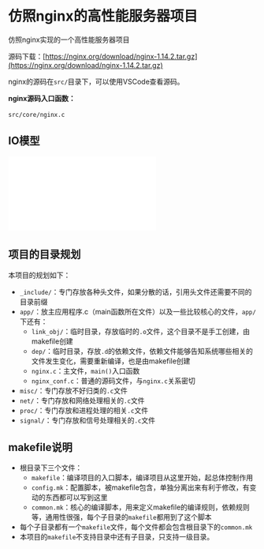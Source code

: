 # 仿照nginx的高性能服务器项目

仿照nginx实现的一个高性能服务器项目

源码下载：[https://nginx.org/download/nginx-1.14.2.tar.gz](https://nginx.org/download/nginx-1.14.2.tar.gz)


nginx的源码在`src/`目录下，可以使用VSCode查看源码。

**nginx源码入口函数：**

`src/core/nginx.c`

## IO模型
![](pic/%E9%A1%B9%E7%9B%AEIO%E6%A8%A1%E5%9E%8B.pdf)

## 项目的目录规划

本项目的规划如下：

-   `_include/`：专门存放各种头文件，如果分散的话，引用头文件还需要不同的目录前缀
-   `app/`：放主应用程序.c（main函数所在文件）以及一些比较核心的文件，`app/`下还有：
    -   `link_obj/`：临时目录，存放临时的`.o`文件，这个目录不是手工创建，由makefile创建
    -   `dep/`：临时目录，存放`.d`的依赖文件，依赖文件能够告知系统哪些相关的文件发生变化，需要重新编译，也是由makefile创建
    -   `nginx.c`：主文件，`main()`入口函数
    -   `nginx_conf.c`：普通的源码文件，与`nginx.c`关系密切
-   `misc/`：专门存放不好归类的`.c`文件
-   `net/`：专门存放和网络处理相关的`.c`文件
-   `proc/`：专门存放和进程处理的相关`.c`文件
-   `signal/`：专门存放和信号处理相关的`.c`文件

## makefile说明
-   根目录下三个文件：
    -   `makefile`：编译项目的入口脚本，编译项目从这里开始，起总体控制作用
    -   `config.mk`：配置脚本，被makefile包含，单独分离出来有利于修改，有变动的东西都可以写到这里
    -   `common.mk`：核心的编译脚本，用来定义makefile的编译规则，依赖规则等，通用性很强，每个子目录的`makefile`都用到了这个脚本
-   每个子目录都有一个`makefile`文件，每个文件都会包含根目录下的`common.mk`
-   本项目的`makefile`不支持目录中还有子目录，只支持一级目录。

